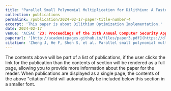 ```yaml
---
title: "Parallel Small Polynomial Multiplication for Dilithium: A Faster Design and Implementation"
collection: publications
permalink: /publication/2024-02-17-paper-title-number-4
excerpt: 'This paper is about Dilithium Optimization Implementation.'
date: 2024-02-17
venue: 'ACSAC '23: Proceedings of the 39th Annual Computer Security Applications Conference'
paperurl: '[http://academicpages.github.io/files/paper3.pdf](https://dl.acm.org/doi/abs/10.1145/3564625.3564629)'
citation: 'Zheng J, He F, Shen S, et al. Parallel small polynomial multiplication for dilithium: A faster design and implementation[C]//Proceedings of the 38th Annual Computer Security Applications Conference. 2022: 304-317.'
---
```


The contents above will be part of a list of publications, if the user clicks the link for the publication than the contents of section will be rendered as a full page, allowing you to provide more information about the paper for the reader. When publications are displayed as a single page, the contents of the above "citation" field will automatically be included below this section in a smaller font.
